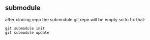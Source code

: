 ## submodule
after cloning repo the submodule git repo will be empty so to fix that:

```
git submodule init
git submodule update
```
